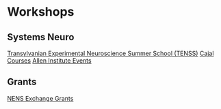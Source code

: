 # Workshops

## Systems Neuro
[Transylvanian Experimental Neuroscience Summer School (TENSS)](http://www.tenss.ro/index.php)
[Cajal Courses](https://www.fens.org/Training/CAJAL-programme/])
[Allen Institute Events](https://alleninstitute.org/what-we-do/brain-science/events-training/)

## Grants
[NENS Exchange Grants](https://www.fens.org/Training/Training-Grants-and-Stipends/NENS-Grants/NENS-Exchange-Grants/)
